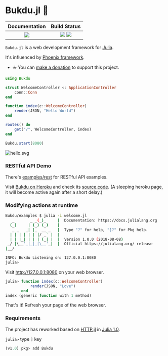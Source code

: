 # Bukdu.jl 🌌

|  **Documentation**                        |  **Build Status**                                                |
|:-----------------------------------------:|:----------------------------------------------------------------:|
|  [![][docs-latest-img]][docs-latest-url]  |  [![][travis-img]][travis-url]  [![][codecov-img]][codecov-url]  |


`Bukdu.jl` is a web development framework for [Julia](https://julialang.org).

It's influenced by [Phoenix framework](https://phoenixframework.org).

 * ☕️   You can [make a donation](https://wookay.github.io/donate/) to support this project.


```julia
using Bukdu

struct WelcomeController <: ApplicationController
    conn::Conn
end

function index(c::WelcomeController)
    render(JSON, "Hello World")
end

routes() do
    get("/", WelcomeController, index)
end

Bukdu.start(8080)
```

![hello.svg](https://wookay.github.io/docs/Bukdu.jl/assets/bukdu/hello.svg)


### RESTful API Demo

There's [examples/rest](https://github.com/wookay/Bukdu.jl/tree/master/examples/rest) for RESTful API examples.

Visit [Bukdu on Heroku](https://sevenstars.herokuapp.com) and check its [source code](https://github.com/wookay/heroku-sevenstars).
(A sleeping heroku page, it will become active again after a short delay.)


### Modifying actions at runtime

```sh
Bukdu/examples $ julia -i welcome.jl
   _       _ _(_)_     |  Documentation: https://docs.julialang.org
  (_)     | (_) (_)    |
   _ _   _| |_  __ _   |  Type "?" for help, "]?" for Pkg help.
  | | | | | | |/ _` |  |
  | | |_| | | | (_| |  |  Version 1.0.0 (2018-08-08)
 _/ |\__'_|_|_|\__'_|  |  Official https://julialang.org/ release
|__/

INFO: Bukdu Listening on: 127.0.0.1:8080
julia>
```

Visit http://127.0.0.1:8080 on your web browser.

``` julia
julia> function index(c::WelcomeController)
           render(JSON, "Love")
       end
index (generic function with 1 method)
```

That's it! Refresh your page of the web browser.


### Requirements

The project has reworked based on [HTTP.jl](https://github.com/JuliaWeb/HTTP.jl) in [Julia 1.0](https://julialang.org/downloads/).

`julia>` type `]` key

```julia
(v1.0) pkg> add Bukdu
```



[docs-latest-img]: https://img.shields.io/badge/docs-latest-blue.svg
[docs-latest-url]: https://wookay.github.io/docs/Bukdu.jl/

[travis-img]: https://api.travis-ci.org/wookay/Bukdu.jl.svg?branch=master
[travis-url]: https://travis-ci.org/wookay/Bukdu.jl

[codecov-img]: https://codecov.io/gh/wookay/Bukdu.jl/branch/master/graph/badge.svg
[codecov-url]: https://codecov.io/gh/wookay/Bukdu.jl/branch/master
